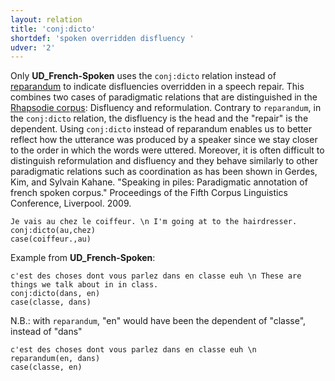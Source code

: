 ```yaml
---
layout: relation
title: 'conj:dicto'
shortdef: 'spoken overridden disfluency '
udver: '2'
---
```


Only **UD_French-Spoken** uses the `conj:dicto` relation instead of [reparandum]() to indicate disfluencies overridden in a speech repair.
This combines two cases of paradigmatic relations that are distinguished in the [Rhapsodie corpus](http://www.projet-rhapsodie.fr/): Disfluency and reformulation.
Contrary to `reparandum`, in the `conj:dicto` relation, the disfluency is the head and the "repair" is the dependent.
Using `conj:dicto` instead of reparandum enables us to better reflect how the utterance was produced by a speaker since we stay closer to the order in which the words were uttered.
Moreover, it is often difficult to distinguish reformulation and disfluency and they behave similarly to other paradigmatic relations such as coordination as has been shown in Gerdes, Kim, and Sylvain Kahane. "Speaking in piles: Paradigmatic annotation of french spoken corpus." Proceedings of the Fifth Corpus Linguistics Conference, Liverpool. 2009.

~~~ sdparse
Je vais au chez le coiffeur. \n I'm going at to the hairdresser.
conj:dicto(au,chez)
case(coiffeur.,au)
~~~

Example from **UD_French-Spoken**:

~~~ sdparse
c'est des choses dont vous parlez dans en classe euh \n These are things we talk about in in class.
conj:dicto(dans, en)
case(classe, dans)
~~~

N.B.: with `reparandum`, "en" would have been the dependent of "classe", instead of "dans"

~~~ sdparse
c'est des choses dont vous parlez dans en classe euh \n
reparandum(en, dans)
case(classe, en)
~~~
